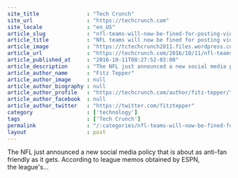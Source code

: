 ```yaml
---
site_title               : "Tech Crunch"
site_url                 : "https://techcrunch.com"
site_locale              : "en_US"
article_slug             : "nfl-teams-will-now-be-fined-for-posting-videos-and-gifs-during-games"
article_title            : "NFL teams will now be fined for posting videos and GIFs during games"
article_image            : "https://tctechcrunch2011.files.wordpress.com/2016/10/gettyimages-455877442-2.jpg?w=764&h=400&crop=1"
article_url              : "https://techcrunch.com/2016/10/11/nfl-teams-will-now-be-fined-for-posting-videos-and-gifs-during-games/"
article_published_at     : "2016-10-11T08:27:52-03:00"
article_description      : "The NFL just announced a new social media policy that is about as anti-fan friendly as it gets. According to league memos obtained by ESPN, the league's..."
article_author_name      : "Fitz Tepper"
article_author_image     : null
article_author_biography : null
article_author_profile   : "https://techcrunch.com/author/fitz-tepper/"
article_author_facebook  : null
article_author_twitter   : "https://twitter.com/fitztepper"
category                 : ['technology']
tags                     : ['Tech Crunch']
permalink                : "/:categories/nfl-teams-will-now-be-fined-for-posting-videos-and-gifs-during-games/"
layout                   : post
---
```


The NFL just announced a new social media policy that is about as anti-fan friendly as it gets. According to league memos obtained by ESPN, the league's...
